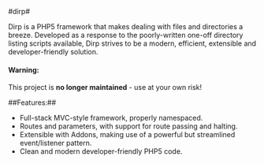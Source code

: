 #dirp#

Dirp is a PHP5 framework that makes dealing with files and directories
a breeze. Developed as a response to the poorly-written one-off directory
listing scripts available, Dirp strives to be a modern, efficient, extensible
and developer-friendly solution.

#### Warning:

This project is **no longer maintained** - use at your own risk!

##Features:##

* Full-stack MVC-style framework, properly namespaced.
* Routes and parameters, with support for route passing and halting.
* Extensible with Addons, making use of a powerful but streamlined event/listener pattern.
* Clean and modern developer-friendly PHP5 code.


